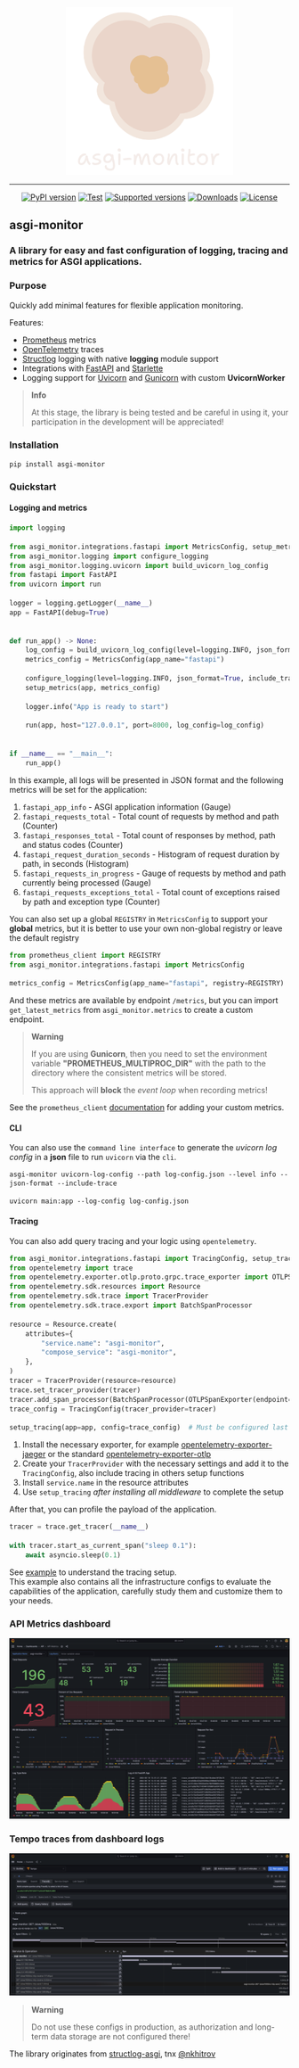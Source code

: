 <div align="center">
  <picture>
    <source media="(prefers-color-scheme: dark)" srcset="https://github.com/draincoder/asgi-monitor/blob/master/docs/logo/asgi-monitor-dark.png?raw=true">
    <source media="(prefers-color-scheme: light)" srcset="https://github.com/draincoder/asgi-monitor/blob/master/docs/logo/asgi-monitor-light.png?raw=true">
    <img alt="asgi-monitor logo" src="docs/logo/asgi-monitor-dark.png" height="300">
  </picture>

  <hr>

  [![PyPI version](https://badge.fury.io/py/asgi-monitor.svg)](https://pypi.python.org/pypi/asgi-monitor)
  [![Test](https://github.com/draincoder/asgi-monitor/actions/workflows/ci.yaml/badge.svg)](https://github.com/draincoder/asgi-monitor/actions/workflows/ci.yaml)
  [![Supported versions](https://img.shields.io/pypi/pyversions/asgi-monitor.svg)](https://pypi.python.org/pypi/asgi-monitor)
  [![Downloads](https://img.shields.io/pypi/dm/asgi-monitor.svg)](https://pypistats.org/packages/asgi-monitor)
  [![License](https://img.shields.io/github/license/draincoder/asgi-monitor)](https://github.com/draincoder/asgi-monitor/blob/master/LICENSE)

</div>

## asgi-monitor
### A library for easy and fast configuration of logging, tracing and metrics for ASGI applications.

### Purpose

Quickly add minimal features for flexible application monitoring.

Features:
 - [Prometheus](https://prometheus.io) metrics
 - [OpenTelemetry](https://opentelemetry.io) traces
 - [Structlog](https://www.structlog.org/) logging with native **logging** module support
 - Integrations with [FastAPI](https://fastapi.tiangolo.com) and [Starlette](https://www.starlette.io)
 - Logging support for [Uvicorn](https://www.uvicorn.org) and [Gunicorn](https://gunicorn.org) with custom **UvicornWorker**

> **Info**
>
> At this stage, the library is being tested and be careful in using it,
> your participation in the development will be appreciated!


### Installation

```shell
pip install asgi-monitor
```

### Quickstart

#### Logging and metrics

```python
import logging

from asgi_monitor.integrations.fastapi import MetricsConfig, setup_metrics
from asgi_monitor.logging import configure_logging
from asgi_monitor.logging.uvicorn import build_uvicorn_log_config
from fastapi import FastAPI
from uvicorn import run

logger = logging.getLogger(__name__)
app = FastAPI(debug=True)


def run_app() -> None:
    log_config = build_uvicorn_log_config(level=logging.INFO, json_format=True, include_trace=False)
    metrics_config = MetricsConfig(app_name="fastapi")

    configure_logging(level=logging.INFO, json_format=True, include_trace=False)
    setup_metrics(app, metrics_config)

    logger.info("App is ready to start")

    run(app, host="127.0.0.1", port=8000, log_config=log_config)


if __name__ == "__main__":
    run_app()
```

In this example, all logs will be presented in JSON format and the following metrics will be set for the application:
1. `fastapi_app_info` - ASGI application information (Gauge)
2. `fastapi_requests_total` - Total count of requests by method and path (Counter)
3. `fastapi_responses_total` - Total count of responses by method, path and status codes (Counter)
4. `fastapi_request_duration_seconds` - Histogram of request duration by path, in seconds (Histogram)
5. `fastapi_requests_in_progress` - Gauge of requests by method and path currently being processed (Gauge)
6. `fastapi_requests_exceptions_total` - Total count of exceptions raised by path and exception type (Counter)

You can also set up a global `REGISTRY` in `MetricsConfig` to support your **global** metrics,
but it is better to use your own non-global registry or leave the default registry

```python
from prometheus_client import REGISTRY
from asgi_monitor.integrations.fastapi import MetricsConfig

metrics_config = MetricsConfig(app_name="fastapi", registry=REGISTRY)
```


And these metrics are available by endpoint `/metrics`,
but you can import `get_latest_metrics` from `asgi_monitor.metrics` to create a custom endpoint.

> **Warning**
>
> If you are using **Gunicorn**, then you need to set the environment variable **"PROMETHEUS_MULTIPROC_DIR"**
> with the path to the directory where the consistent metrics will be stored.
>
> This approach will **block** the _event loop_ when recording metrics!

See the `prometheus_client` [documentation](https://prometheus.github.io/client_python/) for adding your custom metrics.

#### CLI

You can also use the `command line interface` to generate the _uvicorn log config_ in a **json** file
to run `uvicorn` via the `cli`.

```shell
asgi-monitor uvicorn-log-config --path log-config.json --level info --json-format --include-trace

uvicorn main:app --log-config log-config.json
```

#### Tracing

You can also add query tracing and your logic using `opentelemetry`.

```python
from asgi_monitor.integrations.fastapi import TracingConfig, setup_tracing
from opentelemetry import trace
from opentelemetry.exporter.otlp.proto.grpc.trace_exporter import OTLPSpanExporter
from opentelemetry.sdk.resources import Resource
from opentelemetry.sdk.trace import TracerProvider
from opentelemetry.sdk.trace.export import BatchSpanProcessor

resource = Resource.create(
    attributes={
        "service.name": "asgi-monitor",
        "compose_service": "asgi-monitor",
    },
)
tracer = TracerProvider(resource=resource)
trace.set_tracer_provider(tracer)
tracer.add_span_processor(BatchSpanProcessor(OTLPSpanExporter(endpoint="http://asgi-monitor.tempo:4317")))
trace_config = TracingConfig(tracer_provider=tracer)

setup_tracing(app=app, config=trace_config)  # Must be configured last
```

1. Install the necessary exporter, for example [opentelemetry-exporter-jaeger](https://pypi.org/project/opentelemetry-exporter-jaeger/) or the standard [opentelemetry-exporter-otlp](https://pypi.org/project/opentelemetry-exporter-otlp/)
2. Create your `TracerProvider` with the necessary settings and add it to the `TracingConfig`,
also include tracing in others setup functions
3. Install `service.name` in the resource attributes
4. Use `setup_tracing` _after installing all middleware_ to complete the setup

After that, you can profile the payload of the application.

```python
tracer = trace.get_tracer(__name__)

with tracer.start_as_current_span("sleep 0.1"):
    await asyncio.sleep(0.1)
```

See [example](https://github.com/draincoder/asgi-monitor/blob/develop/examples/real_world/app/main.py)
to understand the tracing setup.\
This example also contains all the infrastructure configs to evaluate the capabilities of the application,
carefully study them and customize them to your needs.

### API Metrics dashboard
![Dashboard](docs/images/dashboard.png)

### Tempo traces from dashboard logs
![Traces](docs/images/traces.png)

> **Warning**
>
> Do not use these configs in production, as authorization and long-term data storage are not configured there!
>

The library originates from [structlog-asgi](https://github.com/nkhitrov/structlog-asgi),
tnx [@nkhitrov](https://github.com/nkhitrov)
